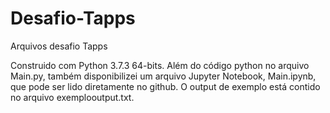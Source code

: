 # Desafio-Tapps
Arquivos desafio Tapps

Construido com Python 3.7.3 64-bits. Além do código python no arquivo Main.py, também disponibilizei um arquivo Jupyter Notebook, Main.ipynb, que pode ser lido diretamente no github. O output de exemplo está contido no arquivo exemplooutput.txt.
